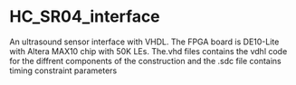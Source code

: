 # HC_SR04_interface
An ultrasound sensor interface with VHDL. The FPGA board is DE10-Lite with Altera MAX10 chip with 50K LEs. The.vhd files contains the vdhl code for the diffrent components of the construction and the .sdc file contains timing constraint parameters
